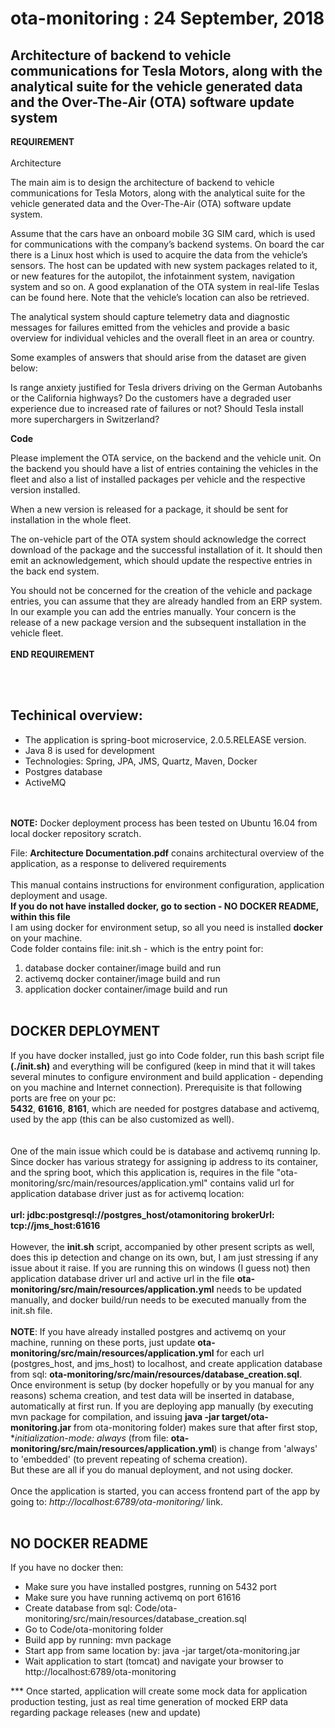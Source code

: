 # ota-monitoring : 24 September, 2018
## Architecture of backend to vehicle communications for Tesla Motors, along with the analytical suite for the vehicle generated data and the Over-The-Air (OTA) software update system

**REQUIREMENT** <br /><br />
Architecture

The main aim is to design the architecture of backend to vehicle communications for Tesla Motors, along with the analytical suite for the vehicle generated data and the Over-The-Air (OTA) software update system. 

Assume that the cars have an onboard mobile 3G SIM card, which is used for communications with the company’s backend systems. On board the car there is a Linux host which is used to acquire the data from the vehicle’s sensors. The host can be updated with new system packages related to it, or new features for the autopilot, the infotainment system, navigation system and so on. A good explanation of the OTA system in real-life Teslas can be found here. Note that the vehicle’s location can also be retrieved.

The analytical system should capture telemetry data and diagnostic messages for failures emitted from the vehicles and provide a basic overview for individual vehicles and the overall fleet in an area or country. 

Some examples of answers that should arise from the dataset are given below:

Is range anxiety justified for Tesla drivers driving on the German Autobanhs or the California highways?
Do the customers have a degraded user experience due to increased rate of failures or not?
Should Tesla install more superchargers in Switzerland?

**Code**

Please implement the OTA service, on the backend and the vehicle unit. On the backend you should have a list of entries containing the vehicles in the fleet and also a list of installed packages per vehicle and the respective version installed. 

When a new version is released for a package, it should be sent for installation in the whole fleet. 

The on-vehicle part of the OTA system should acknowledge the correct download of the package and the successful installation of it. It should then emit an acknowledgement, which should update the respective entries in the back end system. 

You should not be concerned for the creation of the vehicle and package entries, you can assume that they are already handled from an ERP system. In our example you can add the entries manually. Your concern is the release of a new package version and the subsequent installation in the vehicle fleet. 
<br /><br />**END REQUIREMENT**

<br /><br />

## Techinical overview:
 - The application is spring-boot microservice, 2.0.5.RELEASE version. 
 - Java 8 is used for development
 - Technologies: Spring, JPA, JMS, Quartz, Maven, Docker
 - Postgres database
 - ActiveMQ
 
<br /><br />
**NOTE:** Docker deployment process has been tested on Ubuntu 16.04 from local docker repository scratch.<br />

File: **Architecture Documentation.pdf** conains architectural overview of the application, as a response to delivered requirements <br /> <br />
This manual contains instructions for environment configuration, application deployment and usage. <br />
**If you do not have installed docker, go to section - NO DOCKER README, within this file**<br />
I am using docker for environment setup, so all you need is installed **docker** on your machine.<br />
Code folder contains file: init.sh - which is the entry point for:
1. database docker container/image build and run
2. activemq docker container/image build and run
3. application docker container/image build and run
<br /><br />
## DOCKER DEPLOYMENT<br />

If you have docker installed, just go into Code folder, run this bash script file **(./init.sh)** and everything will be configured (keep in mind that it will takes several minutes to configure environment and build application - depending on you machine and Internet connection).
Prerequisite is that following ports are free on your pc:<br />
**5432**, **61616**, **8161**, which are needed for postgres database and activemq, used by the app (this can be also customized as well).<br />
<br /><br />
One of the main issue which could be is database and activemq running Ip. Since docker has various strategy for assigning ip address to its container, and the spring boot, which this application is, requires in the file "ota-monitoring/src/main/resources/application.yml" contains valid url for application database driver just as for activemq location:<br />        
    **url: jdbc:postgresql://postgres_host/otamonitoring**
    **brokerUrl: tcp://jms_host:61616**
<br /><br />
However, the **init.sh** script, accompanied by other present scripts as well, does this ip detection and change on its own, but, I am just stressing if any issue about it raise.
If you are running this on windows (I guess not) then application database driver url and active url in the file **ota-monitoring/src/main/resources/application.yml** needs to be updated manually, and docker build/run needs to be executed manually from the init.sh file.
<br /><br />
**NOTE**: If you have already installed postgres and activemq on your machine, running on these ports, just update **ota-monitoring/src/main/resources/application.yml** for each url (postgres_host, and jms_host) to localhost, and create application database from sql: 
**ota-monitoring/src/main/resources/database_creation.sql**.<br />
Once environment is setup (by docker hopefully or by you manual for any reasons) schema creation, and test data will be inserted in database, automatically at first run.
If you are deploying app manually (by executing mvn package for compilation, and issuing **java -jar target/ota-monitoring.jar** from ota-monitoring folder) makes sure that after first stop, **initialization-mode: always* (from file: **ota-monitoring/src/main/resources/application.yml**) is change from 'always' to 'embedded' (to prevent repeating of schema creation). <br />But these are all if you do manual deployment, and not using docker.
<br /><br />
Once the application is started, you can access frontend part of the app by going to: *http://localhost:6789/ota-monitoring/* link.
<br /><br />
## NO DOCKER README <br />
If you have no docker then:
- Make sure you have installed postgres, running on 5432 port
- Make sure you have running activemq on port 61616
- Create database from sql: Code/ota-monitoring/src/main/resources/database_creation.sql
- Go to Code/ota-monitoring folder
- Build app by running: mvn package
- Start app from same location by: java -jar target/ota-monitoring.jar
- Wait application to start (tomcat) and navigate your browser to http://localhost:6789/ota-monitoring


*** Once started, application will create some mock data for application production testing, just as real time generation of mocked ERP data regarding package releases (new and update)
